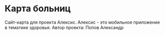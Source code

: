 # Карта больниц
Сайт-карта для проекта Алексис. Алексис - это мобильное приложение в тематике здоровья.
Автор проекта: Попов Александр
